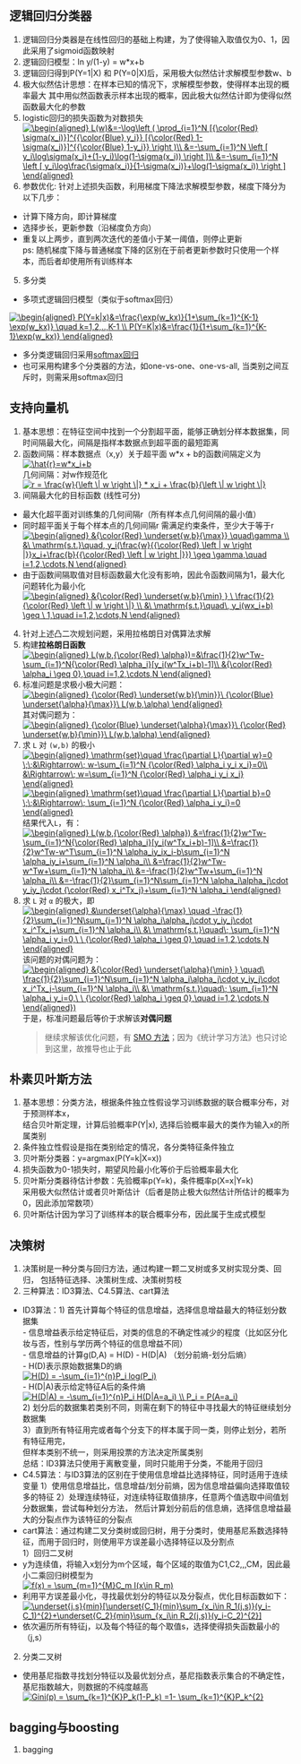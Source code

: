 ## 逻辑回归分类器
1. 逻辑回归分类器是在线性回归的基础上构建，为了使得输入取值仅为0、1，因此采用了sigmoid函数映射
2. 逻辑回归模型：ln y/(1-y) = w*x+b
3. 逻辑回归得到P(Y=1|X) 和 P(Y=0|X)后，采用极大似然估计求解模型参数w、b
4. 极大似然估计思想：在样本已知的情况下，求解模型参数，使得样本出现的概率最大
   其中用似然函数表示样本出现的概率，因此极大似然估计即为使得似然函数最大化的参数
5. logistic回归的损失函数为对数损失   
<a href="http://www.codecogs.com/eqnedit.php?latex=\begin{aligned}&space;L(w)&=-\log\left&space;(&space;\prod_{i=1}^N&space;[{\color{Red}&space;\sigma(x_i)}]^{{\color{Blue}&space;y_i}}&space;[{\color{Red}&space;1-&space;\sigma(x_i)}]^{{\color{Blue}&space;1-y_i}}&space;\right&space;)\\&space;&=-\sum_{i=1}^N&space;\left&space;[&space;y_i\log\sigma(x_i)&plus;(1-y_i)\log(1-\sigma(x_i))&space;\right&space;]\\&space;&=-\sum_{i=1}^N&space;\left&space;[&space;y_i\log\frac{\sigma(x_i)}{1-\sigma(x_i)}&plus;\log(1-\sigma(x_i))&space;\right&space;]&space;\end{aligned}" target="_blank"><img src="http://latex.codecogs.com/gif.latex?\begin{aligned}&space;L(w)&=-\log\left&space;(&space;\prod_{i=1}^N&space;[{\color{Red}&space;\sigma(x_i)}]^{{\color{Blue}&space;y_i}}&space;[{\color{Red}&space;1-&space;\sigma(x_i)}]^{{\color{Blue}&space;1-y_i}}&space;\right&space;)\\&space;&=-\sum_{i=1}^N&space;\left&space;[&space;y_i\log\sigma(x_i)&plus;(1-y_i)\log(1-\sigma(x_i))&space;\right&space;]\\&space;&=-\sum_{i=1}^N&space;\left&space;[&space;y_i\log\frac{\sigma(x_i)}{1-\sigma(x_i)}&plus;\log(1-\sigma(x_i))&space;\right&space;]&space;\end{aligned}" title="\begin{aligned} L(w)&=-\log\left ( \prod_{i=1}^N [{\color{Red} \sigma(x_i)}]^{{\color{Blue} y_i}} [{\color{Red} 1- \sigma(x_i)}]^{{\color{Blue} 1-y_i}} \right )\\ &=-\sum_{i=1}^N \left [ y_i\log\sigma(x_i)+(1-y_i)\log(1-\sigma(x_i)) \right ]\\ &=-\sum_{i=1}^N \left [ y_i\log\frac{\sigma(x_i)}{1-\sigma(x_i)}+\log(1-\sigma(x_i)) \right ] \end{aligned}" /></a>
5. 参数优化: 针对上述损失函数，利用梯度下降法求解模型参数，梯度下降分为以下几步：
- 计算下降方向，即计算梯度
- 选择步长，更新参数（沿梯度负方向）
- 重复以上两步，直到两次迭代的差值小于某一阈值，则停止更新  
ps: 随机梯度下降与普通梯度下降的区别在于前者更新参数时只使用一个样本，而后者却使用所有训练样本
5. 多分类
- 多项式逻辑回归模型（类似于softmax回归）   

<a href="http://www.codecogs.com/eqnedit.php?latex=\begin{aligned}&space;P(Y=k|x)&=\frac{\exp(w_kx)}{1&plus;\sum_{k=1}^{K-1}&space;\exp(w_kx)}&space;\quad&space;k=1,2,..,K-1&space;\\&space;P(Y=K|x)&=\frac{1}{1&plus;\sum_{k=1}^{K-1}\exp(w_kx)}&space;\end{aligned}" target="_blank"><img src="http://latex.codecogs.com/gif.latex?\begin{aligned}&space;P(Y=k|x)&=\frac{\exp(w_kx)}{1&plus;\sum_{k=1}^{K-1}&space;\exp(w_kx)}&space;\quad&space;k=1,2,..,K-1&space;\\&space;P(Y=K|x)&=\frac{1}{1&plus;\sum_{k=1}^{K-1}\exp(w_kx)}&space;\end{aligned}" title="\begin{aligned} P(Y=k|x)&=\frac{\exp(w_kx)}{1+\sum_{k=1}^{K-1} \exp(w_kx)} \quad k=1,2,..,K-1 \\ P(Y=K|x)&=\frac{1}{1+\sum_{k=1}^{K-1}\exp(w_kx)} \end{aligned}" /></a>
- 多分类逻辑回归采用[softmax回归](https://tech.meituan.com/intro_to_logistic_regression.html)   
- 也可采用构建多个分类器的方法，如one-vs-one、one-vs-all, 
  当类别之间互斥时，则需采用softmax回归
   
   
   
   

## 支持向量机
1. 基本思想：在特征空间中找到一个分割超平面，能够正确划分样本数据集，同时间隔最大化，间隔是指样本数据点到超平面的最短距离
2. 函数间隔：样本数据点（x,y）关于超平面 w*x + b的函数间隔定义为 <a href="https://www.codecogs.com/eqnedit.php?latex=\hat{r}=w*x_i&plus;b" target="_blank"><img src="https://latex.codecogs.com/gif.latex?\hat{r}=w*x_i&plus;b" title="\hat{r}=w*x_i+b" /></a>   
   几何间隔：对w作规范化  
        <a href="https://www.codecogs.com/eqnedit.php?latex=r&space;=&space;\frac{w}{\left&space;\|&space;w&space;\right&space;\|}&space;*&space;x_i&space;&plus;&space;\frac{b}{\left&space;\|&space;w&space;\right&space;\|}" target="_blank"><img src="https://latex.codecogs.com/gif.latex?r&space;=&space;\frac{w}{\left&space;\|&space;w&space;\right&space;\|}&space;*&space;x_i&space;&plus;&space;\frac{b}{\left&space;\|&space;w&space;\right&space;\|}" title="r = \frac{w}{\left \| w \right \|} * x_i + \frac{b}{\left \| w \right \|}" /></a>
3. 间隔最大化的目标函数  (线性可分)
- 最大化超平面对训练集的几何间隔r（所有样本点几何间隔的最小值）   
- 同时超平面关于每个样本点的几何间隔r 需满足约束条件，至少大于等于r   
<a href="http://www.codecogs.com/eqnedit.php?latex=\begin{aligned}&space;&{\color{Red}&space;\underset{w,b}{\max}}&space;\quad\gamma&space;\\&space;&\&space;\mathrm{s.t.}\quad,&space;y_i(\frac{w}{{\color{Red}&space;\left&space;|&space;w&space;\right&space;|}}x_i&plus;\frac{b}{{\color{Red}&space;\left&space;|&space;w&space;\right&space;|}})&space;\geq&space;\gamma,\quad&space;i=1,2,\cdots,N&space;\end{aligned}" target="_blank"><img src="http://latex.codecogs.com/gif.latex?\begin{aligned}&space;&{\color{Red}&space;\underset{w,b}{\max}}&space;\quad\gamma&space;\\&space;&\&space;\mathrm{s.t.}\quad,&space;y_i(\frac{w}{{\color{Red}&space;\left&space;|&space;w&space;\right&space;|}}x_i&plus;\frac{b}{{\color{Red}&space;\left&space;|&space;w&space;\right&space;|}})&space;\geq&space;\gamma,\quad&space;i=1,2,\cdots,N&space;\end{aligned}" title="\begin{aligned} &{\color{Red} \underset{w,b}{\max}} \quad\gamma \\ &\ \mathrm{s.t.}\quad, y_i(\frac{w}{{\color{Red} \left | w \right |}}x_i+\frac{b}{{\color{Red} \left | w \right |}}) \geq \gamma,\quad i=1,2,\cdots,N \end{aligned}" /></a>
- 由于函数间隔取值对目标函数最大化没有影响，因此令函数间隔为1，最大化问题转化为最小化
<a href="http://www.codecogs.com/eqnedit.php?latex=\begin{aligned}&space;&{\color{Red}&space;\underset{w,b}{\min}&space;}&space;\&space;\frac{1}{2}{\color{Red}&space;\left&space;\|&space;w&space;\right&space;\|}&space;\\&space;&\&space;\mathrm{s.t.}\quad\,&space;y_i(wx_i&plus;b)&space;\geq&space;\&space;1,\quad&space;i=1,2,\cdots,N&space;\end{aligned}" target="_blank"><img src="http://latex.codecogs.com/gif.latex?\begin{aligned}&space;&{\color{Red}&space;\underset{w,b}{\min}&space;}&space;\&space;\frac{1}{2}{\color{Red}&space;\left&space;\|&space;w&space;\right&space;\|}&space;\\&space;&\&space;\mathrm{s.t.}\quad\,&space;y_i(wx_i&plus;b)&space;\geq&space;\&space;1,\quad&space;i=1,2,\cdots,N&space;\end{aligned}" title="\begin{aligned} &{\color{Red} \underset{w,b}{\min} } \ \frac{1}{2}{\color{Red} \left \| w \right \|} \\ &\ \mathrm{s.t.}\quad\, y_i(wx_i+b) \geq \ 1,\quad i=1,2,\cdots,N \end{aligned}" /></a>
4.  针对上述凸二次规划问题，采用拉格朗日对偶算法求解
1. 构建**拉格朗日函数**     
<a href="http://www.codecogs.com/eqnedit.php?latex=\begin{aligned}&space;L(w,b,{\color{Red}&space;\alpha})=&\frac{1}{2}w^Tw-\sum_{i=1}^N{\color{Red}&space;\alpha_i}[y_i(w^Tx_i&plus;b)-1]\\&space;&{\color{Red}&space;\alpha_i&space;\geq&space;0},\quad&space;i=1,2,\cdots,N&space;\end{aligned}" target="_blank"><img src="http://latex.codecogs.com/gif.latex?\begin{aligned}&space;L(w,b,{\color{Red}&space;\alpha})=&\frac{1}{2}w^Tw-\sum_{i=1}^N{\color{Red}&space;\alpha_i}[y_i(w^Tx_i&plus;b)-1]\\&space;&{\color{Red}&space;\alpha_i&space;\geq&space;0},\quad&space;i=1,2,\cdots,N&space;\end{aligned}" title="\begin{aligned} L(w,b,{\color{Red} \alpha})=&\frac{1}{2}w^Tw-\sum_{i=1}^N{\color{Red} \alpha_i}[y_i(w^Tx_i+b)-1]\\ &{\color{Red} \alpha_i \geq 0},\quad i=1,2,\cdots,N \end{aligned}" /></a>
1. 标准问题是求极小极大问题：    
<a href="http://www.codecogs.com/eqnedit.php?latex=\begin{aligned}&space;{\color{Red}&space;\underset{w,b}{\min}}\&space;{\color{Blue}&space;\underset{\alpha}{\max}}\&space;L(w,b,\alpha)&space;\end{aligned}" target="_blank"><img src="http://latex.codecogs.com/gif.latex?\begin{aligned}&space;{\color{Red}&space;\underset{w,b}{\min}}\&space;{\color{Blue}&space;\underset{\alpha}{\max}}\&space;L(w,b,\alpha)&space;\end{aligned}" title="\begin{aligned} {\color{Red} \underset{w,b}{\min}}\ {\color{Blue} \underset{\alpha}{\max}}\ L(w,b,\alpha) \end{aligned}" /></a>    
    其对偶问题为：    
<a href="http://www.codecogs.com/eqnedit.php?latex=\begin{aligned}&space;{\color{Blue}&space;\underset{\alpha}{\max}}\&space;{\color{Red}&space;\underset{w,b}{\min}}\&space;L(w,b,\alpha)&space;\end{aligned}" target="_blank"><img src="http://latex.codecogs.com/gif.latex?\begin{aligned}&space;{\color{Blue}&space;\underset{\alpha}{\max}}\&space;{\color{Red}&space;\underset{w,b}{\min}}\&space;L(w,b,\alpha)&space;\end{aligned}" title="\begin{aligned} {\color{Blue} \underset{\alpha}{\max}}\ {\color{Red} \underset{w,b}{\min}}\ L(w,b,\alpha) \end{aligned}" /></a>
1. 求 `L` 对 `(w,b)` 的极小    
<a href="http://www.codecogs.com/eqnedit.php?latex=\begin{aligned}&space;\mathrm{set}\quad&space;\frac{\partial&space;L}{\partial&space;w}=0&space;\;\;&\Rightarrow\;&space;w-\sum_{i=1}^N&space;{\color{Red}&space;\alpha_i&space;y_i&space;x_i}=0\\&space;&\Rightarrow\;&space;w=\sum_{i=1}^N&space;{\color{Red}&space;\alpha_i&space;y_i&space;x_i}&space;\end{aligned}" target="_blank"><img src="http://latex.codecogs.com/gif.latex?\begin{aligned}&space;\mathrm{set}\quad&space;\frac{\partial&space;L}{\partial&space;w}=0&space;\;\;&\Rightarrow\;&space;w-\sum_{i=1}^N&space;{\color{Red}&space;\alpha_i&space;y_i&space;x_i}=0\\&space;&\Rightarrow\;&space;w=\sum_{i=1}^N&space;{\color{Red}&space;\alpha_i&space;y_i&space;x_i}&space;\end{aligned}" title="\begin{aligned} \mathrm{set}\quad \frac{\partial L}{\partial w}=0 \;\;&\Rightarrow\; w-\sum_{i=1}^N {\color{Red} \alpha_i y_i x_i}=0\\ &\Rightarrow\; w=\sum_{i=1}^N {\color{Red} \alpha_i y_i x_i} \end{aligned}" /></a>   
<a href="http://www.codecogs.com/eqnedit.php?latex=\begin{aligned}&space;\mathrm{set}\quad&space;\frac{\partial&space;L}{\partial&space;b}=0&space;\;\;&\Rightarrow\;&space;\sum_{i=1}^N&space;{\color{Red}&space;\alpha_i&space;y_i}=0&space;\end{aligned}" target="_blank"><img src="http://latex.codecogs.com/gif.latex?\begin{aligned}&space;\mathrm{set}\quad&space;\frac{\partial&space;L}{\partial&space;b}=0&space;\;\;&\Rightarrow\;&space;\sum_{i=1}^N&space;{\color{Red}&space;\alpha_i&space;y_i}=0&space;\end{aligned}" title="\begin{aligned} \mathrm{set}\quad \frac{\partial L}{\partial b}=0 \;\;&\Rightarrow\; \sum_{i=1}^N {\color{Red} \alpha_i y_i}=0 \end{aligned}" /></a>   
    结果代入`L`，有：   
<a href="http://www.codecogs.com/eqnedit.php?latex=\begin{aligned}&space;L(w,b,{\color{Red}&space;\alpha})&space;&=\frac{1}{2}w^Tw-\sum_{i=1}^N{\color{Red}&space;\alpha_i}[y_i(w^Tx_i&plus;b)-1]\\&space;&=\frac{1}{2}w^Tw-w^T\sum_{i=1}^N&space;\alpha_iy_ix_i-b\sum_{i=1}^N&space;\alpha_iy_i&plus;\sum_{i=1}^N&space;\alpha_i\\&space;&=\frac{1}{2}w^Tw-w^Tw&plus;\sum_{i=1}^N&space;\alpha_i\\&space;&=-\frac{1}{2}w^Tw&plus;\sum_{i=1}^N&space;\alpha_i\\&space;&=-\frac{1}{2}\sum_{i=1}^N\sum_{j=1}^N&space;\alpha_i\alpha_j\cdot&space;y_iy_j\cdot&space;{\color{Red}&space;x_i^Tx_j}&plus;\sum_{i=1}^N&space;\alpha_i&space;\end{aligned}" target="_blank"><img src="http://latex.codecogs.com/gif.latex?\begin{aligned}&space;L(w,b,{\color{Red}&space;\alpha})&space;&=\frac{1}{2}w^Tw-\sum_{i=1}^N{\color{Red}&space;\alpha_i}[y_i(w^Tx_i&plus;b)-1]\\&space;&=\frac{1}{2}w^Tw-w^T\sum_{i=1}^N&space;\alpha_iy_ix_i-b\sum_{i=1}^N&space;\alpha_iy_i&plus;\sum_{i=1}^N&space;\alpha_i\\&space;&=\frac{1}{2}w^Tw-w^Tw&plus;\sum_{i=1}^N&space;\alpha_i\\&space;&=-\frac{1}{2}w^Tw&plus;\sum_{i=1}^N&space;\alpha_i\\&space;&=-\frac{1}{2}\sum_{i=1}^N\sum_{j=1}^N&space;\alpha_i\alpha_j\cdot&space;y_iy_j\cdot&space;{\color{Red}&space;x_i^Tx_j}&plus;\sum_{i=1}^N&space;\alpha_i&space;\end{aligned}" title="\begin{aligned} L(w,b,{\color{Red} \alpha}) &=\frac{1}{2}w^Tw-\sum_{i=1}^N{\color{Red} \alpha_i}[y_i(w^Tx_i+b)-1]\\ &=\frac{1}{2}w^Tw-w^T\sum_{i=1}^N \alpha_iy_ix_i-b\sum_{i=1}^N \alpha_iy_i+\sum_{i=1}^N \alpha_i\\ &=\frac{1}{2}w^Tw-w^Tw+\sum_{i=1}^N \alpha_i\\ &=-\frac{1}{2}w^Tw+\sum_{i=1}^N \alpha_i\\ &=-\frac{1}{2}\sum_{i=1}^N\sum_{j=1}^N \alpha_i\alpha_j\cdot y_iy_j\cdot {\color{Red} x_i^Tx_j}+\sum_{i=1}^N \alpha_i \end{aligned}" /></a>  
1. 求 `L` 对 `α` 的极大，即   
<a href="http://www.codecogs.com/eqnedit.php?latex=\begin{aligned}&space;&\underset{\alpha}{\max}&space;\quad&space;-\frac{1}{2}\sum_{i=1}^N\sum_{j=1}^N&space;\alpha_i\alpha_j\cdot&space;y_iy_j\cdot&space;x_i^Tx_j&plus;\sum_{i=1}^N&space;\alpha_i\\&space;&\&space;\mathrm{s.t.}\quad\;&space;\sum_{i=1}^N&space;\alpha_i&space;y_i=0,\&space;\&space;{\color{Red}&space;\alpha_i&space;\geq&space;0},\quad&space;i=1,2,\cdots,N&space;\end{aligned}" target="_blank"><img src="http://latex.codecogs.com/gif.latex?\begin{aligned}&space;&\underset{\alpha}{\max}&space;\quad&space;-\frac{1}{2}\sum_{i=1}^N\sum_{j=1}^N&space;\alpha_i\alpha_j\cdot&space;y_iy_j\cdot&space;x_i^Tx_j&plus;\sum_{i=1}^N&space;\alpha_i\\&space;&\&space;\mathrm{s.t.}\quad\;&space;\sum_{i=1}^N&space;\alpha_i&space;y_i=0,\&space;\&space;{\color{Red}&space;\alpha_i&space;\geq&space;0},\quad&space;i=1,2,\cdots,N&space;\end{aligned}" title="\begin{aligned} &\underset{\alpha}{\max} \quad -\frac{1}{2}\sum_{i=1}^N\sum_{j=1}^N \alpha_i\alpha_j\cdot y_iy_j\cdot x_i^Tx_j+\sum_{i=1}^N \alpha_i\\ &\ \mathrm{s.t.}\quad\; \sum_{i=1}^N \alpha_i y_i=0,\ \ {\color{Red} \alpha_i \geq 0},\quad i=1,2,\cdots,N \end{aligned}" /></a>
    该问题的对偶问题为：   
<a href="http://www.codecogs.com/eqnedit.php?latex=\begin{aligned}&space;&{\color{Red}&space;\underset{\alpha}{\min}&space;}&space;\quad\&space;\frac{1}{2}\sum_{i=1}^N\sum_{j=1}^N&space;\alpha_i\alpha_j\cdot&space;y_iy_j\cdot&space;x_i^Tx_j-\sum_{i=1}^N&space;\alpha_i\\&space;&\&space;\mathrm{s.t.}\quad\;&space;\sum_{i=1}^N&space;\alpha_i&space;y_i=0,\&space;\&space;{\color{Red}&space;\alpha_i&space;\geq&space;0},\quad&space;i=1,2,\cdots,N&space;\end{aligned})" target="_blank"><img src="http://latex.codecogs.com/gif.latex?\begin{aligned}&space;&{\color{Red}&space;\underset{\alpha}{\min}&space;}&space;\quad\&space;\frac{1}{2}\sum_{i=1}^N\sum_{j=1}^N&space;\alpha_i\alpha_j\cdot&space;y_iy_j\cdot&space;x_i^Tx_j-\sum_{i=1}^N&space;\alpha_i\\&space;&\&space;\mathrm{s.t.}\quad\;&space;\sum_{i=1}^N&space;\alpha_i&space;y_i=0,\&space;\&space;{\color{Red}&space;\alpha_i&space;\geq&space;0},\quad&space;i=1,2,\cdots,N&space;\end{aligned})" title="\begin{aligned} &{\color{Red} \underset{\alpha}{\min} } \quad\ \frac{1}{2}\sum_{i=1}^N\sum_{j=1}^N \alpha_i\alpha_j\cdot y_iy_j\cdot x_i^Tx_j-\sum_{i=1}^N \alpha_i\\ &\ \mathrm{s.t.}\quad\; \sum_{i=1}^N \alpha_i y_i=0,\ \ {\color{Red} \alpha_i \geq 0},\quad i=1,2,\cdots,N \end{aligned})" /></a>    
    于是，标准问题最后等价于求解该**对偶问题**    
    > 继续求解该优化问题，有 [SMO 方法](https://blog.csdn.net/ajianyingxiaoqinghan/article/details/73087304#t11)；因为《统计学习方法》也只讨论到这里，故推导也止于此   

## 朴素贝叶斯方法
1. 基本思想：分类方法，根据条件独立性假设学习训练数据的联合概率分布，对于预测样本x，  
   结合贝叶斯定理，计算后验概率P(Y|x), 选择后验概率最大的类作为输入x的所属类别
2. 条件独立性假设是指在类别给定的情况，各分类特征条件独立
3. 贝叶斯分类器：y=argmax(P(Y=k|X=x))
4. 损失函数为0-1损失时，期望风险最小化等价于后验概率最大化
5. 贝叶斯分类器待估计参数：先验概率p(Y=k)，条件概率p(X=x|Y=k)  
   采用极大似然估计或者贝叶斯估计（后者是防止极大似然估计所估计的概率为0，因此添加常数项）
6. 贝叶斯估计因为学习了训练样本的联合概率分布，因此属于生成式模型

## 决策树
1. 决策树是一种分类与回归方法，通过构建一颗二叉树或多叉树实现分类、回归，
   包括特征选择、决策树生成、决策树剪枝
2. 三种算法：ID3算法、C4.5算法、cart算法
- ID3算法：1) 首先计算每个特征的信息增益，选择信息增益最大的特征划分数据集  
             - 信息增益表示给定特征后，对类的信息的不确定性减少的程度（比如区分化妆与否，性别与学历两个特征的信息增益不同）   
             - 信息增益的计算g(D,A) = H(D) - H(D|A) （划分前熵-划分后熵）   
             - H(D)表示原始数据集D的熵     
             <a href="http://www.codecogs.com/eqnedit.php?latex=H(D)&space;=&space;-\sum_{i=1}^{n}P_i&space;log(P_i)" target="_blank"><img src="http://latex.codecogs.com/gif.latex?H(D)&space;=&space;-\sum_{i=1}^{n}P_i&space;log(P_i)" title="H(D) = -\sum_{i=1}^{n}P_i log(P_i)" /></a>    
             - H(D|A)表示给定特征A后的条件熵    
             <a href="http://www.codecogs.com/eqnedit.php?latex=H(D|A)&space;=&space;-\sum_{i=1}^{n}P_i&space;H(D|A=a_i)&space;\\&space;P_i&space;=&space;P(A=a_i)" target="_blank"><img src="http://latex.codecogs.com/gif.latex?H(D|A)&space;=&space;-\sum_{i=1}^{n}P_i&space;H(D|A=a_i)&space;\\&space;P_i&space;=&space;P(A=a_i)" title="H(D|A) = -\sum_{i=1}^{n}P_i H(D|A=a_i) \\ P_i = P(A=a_i)" /></a>    
          2) 划分后的数据集若类别不同，则需在剩下的特征中寻找最大的特征继续划分数据集  
          3）直到所有特征用完或者每个分支下的样本属于同一类，则停止划分，若所有特征用完，  
             但样本类别不统一，则采用投票的方法决定所属类别     
  总结：ID3算法只使用于离散变量，同时只能用于分类，不能用于回归   
 - C4.5算法：与ID3算法的区别在于使用信息增益比选择特征，同时适用于连续变量
             1）使用信息增益比，信息增益/划分前熵，因为信息增益偏向选择取值较多的特征
             2）处理连续特征，对连续特征取值排序，任意两个值选取中间值划分数据集，尝试每种划分方法，
                然后计算划分前后的信息熵，选择信息增益最大的分裂点作为该特征的分裂点
- cart算法：通过构建二叉分类树或回归树，用于分类时，使用基尼系数选择特征，而用于回归时，则使用平方误差最小选择特征以及分割点   
1）回归二叉树   
- y为连续值，将输入x划分为m个区域，每个区域的取值为C1,C2,,,CM，因此最小二乘回归树模型为    
<a href="http://www.codecogs.com/eqnedit.php?latex=f(x)&space;=&space;\sum_{m=1}^{M}C_m&space;I(x\in&space;R_m)" target="_blank"><img src="http://latex.codecogs.com/gif.latex?f(x)&space;=&space;\sum_{m=1}^{M}C_m&space;I(x\in&space;R_m)" title="f(x) = \sum_{m=1}^{M}C_m I(x\in R_m)" /></a>
- 利用平方误差最小化，寻找最优划分的特征以及分裂点，优化目标函数如下：   
<a href="http://www.codecogs.com/eqnedit.php?latex=\underset{j,s}{min}[\underset{C_1}{min}\sum_{x_i\in&space;R_1(j,s)}(y_i-C_1)^{2}&plus;\underset{C_2}{min}\sum_{x_i\in&space;R_2(j,s)}(y_i-C_2)^{2}]" target="_blank"><img src="http://latex.codecogs.com/gif.latex?\underset{j,s}{min}[\underset{C_1}{min}\sum_{x_i\in&space;R_1(j,s)}(y_i-C_1)^{2}&plus;\underset{C_2}{min}\sum_{x_i\in&space;R_2(j,s)}(y_i-C_2)^{2}]" title="\underset{j,s}{min}[\underset{C_1}{min}\sum_{x_i\in R_1(j,s)}(y_i-C_1)^{2}+\underset{C_2}{min}\sum_{x_i\in R_2(j,s)}(y_i-C_2)^{2}]" /></a>
- 依次遍历所有特征j，以及每个特征的每个取值s，选择使得损失函数最小的（j,s）   
2) 分类二叉树
- 使用基尼指数寻找划分特征以及最优划分点，基尼指数表示集合的不确定性，基尼指数越大，则数据的不纯度越高   
<a href="http://www.codecogs.com/eqnedit.php?latex=Gini(p)&space;=&space;\sum_{k=1}^{K}P_k(1-P_k)&space;=1-&space;\sum_{k=1}^{K}P_k^{2}" target="_blank"><img src="http://latex.codecogs.com/gif.latex?Gini(p)&space;=&space;\sum_{k=1}^{K}P_k(1-P_k)&space;=1-&space;\sum_{k=1}^{K}P_k^{2}" title="Gini(p) = \sum_{k=1}^{K}P_k(1-P_k) =1- \sum_{k=1}^{K}P_k^{2}" /></a>

## bagging与boosting
1. bagging
